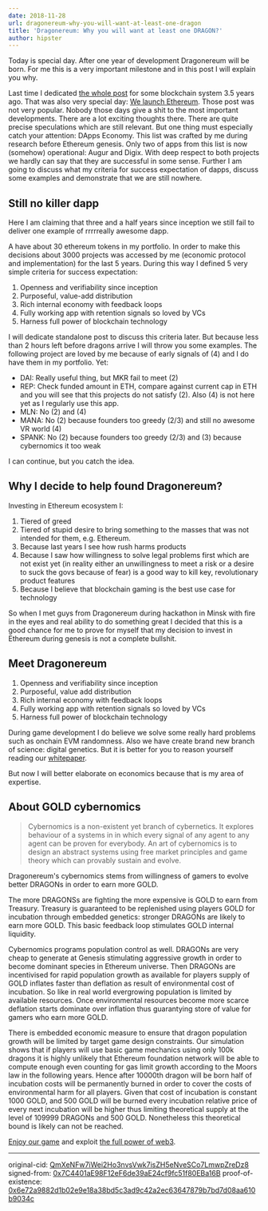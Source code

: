 ```yaml
---
date: 2018-11-28
url: dragonereum-why-you-will-want-at-least-one-dragon
title: 'Dragonereum: Why you will want at least one DRAGON?'
author: hipster
---
```


Today is special day. After one year of development Dragonereum will be born. For me this is a very important milestone and in this post I will explain you why.

Last time I dedicated [the whole post](https://blog.cyber.fund/ethereum-yet-another-next-big-thing-7168157480bc) for some blockchain system 3.5 years ago. That was also very special day: [We launch Ethereum](https://etherscan.io/block/0). Those post was not very popular. Nobody those days give a shit to the most important developments. There are a lot exciting thoughts there. There are quite precise speculations which are still relevant. But one thing must especially catch your attention: DApps Economy. This list was crafted by me during research before Ethereum genesis. Only two of apps from this list is now (somehow) operational: Augur and Digix. With deep respect to both projects we hardly can say that they are successful in some sense. Further I am going to discuss what my criteria for success expectation of dapps, discuss some examples and demonstrate that we are still nowhere.

## Still no killer dapp

Here I am claiming that three and a half years since inception we still fail to deliver one example of rrrrreally awesome dapp.

A have about 30 ethereum tokens in my portfolio. In order to make this decisions about 3000 projects was accessed by me (economic protocol and implementation) for the last 5 years. During this way I defined 5 very simple criteria for success expectation:

1. Openness and verifiability since inception
2. Purposeful, value-add distribution
3. Rich internal economy with feedback loops
4. Fully working app with retention signals so loved by VCs
5. Harness full power of blockchain technology

I will dedicate standalone post to discuss this criteria later. But because less than 2 hours left before dragons arrive I will throw you some examples. The following project are loved by me because of early signals of (4) and I do have them in my portfolio. Yet:
- DAI: Really useful thing, but MKR fail to meet (2)
- REP: Check funded amount in ETH, compare against current cap in ETH and you will see that this projects do not satisfy (2). Also (4) is not here yet as I regularly use this app.
- MLN: No (2) and (4)
- MANA: No (2) because founders too greedy (2/3) and still no awesome VR world (4)
- SPANK: No (2) because founders too greedy (2/3) and (3) because cybernomics it too weak

I can continue, but you catch the idea.

## Why I decide to help found Dragonereum?

Investing in Ethereum ecosystem I:

1. Tiered of greed
2. Tiered of stupid desire to bring something to the masses that was not intended for them, e.g. Ethereum.
3. Because last years I see how rush harms products
4. Because I saw how willingness to solve legal problems first which are not exist yet (in reality either an unwillingness to meet a risk or a desire to suck the govs because of fear) is a good way to kill key, revolutionary  product features
5. Because I believe that blockchain gaming is the best use case for technology

So when I met guys from Dragonereum during hackathon in Minsk with fire in the eyes and real ability to do something great I decided that this is a good chance for me to prove for myself that my decision to invest in Ethereum during genesis is not a complete bullshit.

## Meet Dragonereum

1. Openness and verifiability since inception
2. Purposeful, value add distribution
3. Rich internal economy with feedback loops
4. Fully working app with retention signals so loved by VCs
5. Harness full power of blockchain technology

During game development I do believe we solve some really hard problems such as onchain EVM randomness. Also we have create brand new branch of science: digital genetics. But it is better for you to reason yourself reading our [whitepaper](https://ipfs.io/ipfs/QmfR75tK12q2LpkU5dzYqykUUpYswSiewpCbDuwYhRb6M5).

But now I will better elaborate on economics because that is my area of expertise.

## About GOLD cybernomics

> Cybernomics is a non-existent yet branch of cybernetics. It explores behaviour of a systems in in which every signal of any agent to any agent can be proven for everybody. An art of cybernomics is to design an abstract systems using free market principles and game theory which can provably sustain and evolve.

Dragonereum's cybernomics stems from willingness of gamers to evolve better DRAGONs in order to earn more GOLD.

The more DRAGONSs are fighting the more expensive is GOLD to earn from Treasury. Treasury is guaranteed to be replenished using players GOLD for incubation through embedded genetics: stronger DRAGONs are likely to earn more GOLD. This basic feedback loop stimulates GOLD internal liquidity.

Cybernomics programs population control as well. DRAGONs are very cheap to generate at Genesis stimulating aggressive growth in order to become dominant species in Ethereum universe. Then DRAGONs are incentivised for rapid population growth as available for players supply of GOLD inflates faster than deflation as result of environmental cost of incubation. So like in real world evergrowing population is limited by available resources. Once environmental resources become more scarce deflation starts dominate over inflation thus guarantying store of value for gamers who earn more GOLD.

There is embedded economic measure to ensure that dragon population growth will be limited by target game design constraints. Our simulation shows that if players will use basic game mechanics using only 100k dragons it is highly unlikely that Ethereum foundation network will be able to compute enough even counting for gas limit growth according to the Moors law in the following years. Hence after 10000th dragon will be born half of incubation costs will be permanently burned in order to cover the costs of environmental harm for all players. Given that cost of incubation is constant 1000 GOLD, and 500 GOLD will be burned every incubation relative price of every next incubation will be higher thus limiting theoretical supply at the level of 109999 DRAGONs and 500 GOLD. Nonetheless this theoretical bound is likely can not be reached.

[Enjoy our game](https://dragonereum.io) and exploit [the full power of web3](https://cyb.ai).

___

original-cid: [QmXeNFw7iWei2Ho3nvsVwk7isZH5eNveSCo7LmwpZreDz8](cyb://QmXeNFw7iWei2Ho3nvsVwk7isZH5eNveSCo7LmwpZreDz8.ipfs)
signed-from: [0x7C4401aE98F12eF6de39aE24cf9fc51f80EBa16B](https://etherscan.io/address/0x7c4401ae98f12ef6de39ae24cf9fc51f80eba16b)
proof-of-existence: [0x6e72a9882d1b02e9e18a38bd5c3ad9c42a2ec63647879b7bd7d08aa610b9034c](https://etherscan.io/tx/0x6e72a9882d1b02e9e18a38bd5c3ad9c42a2ec63647879b7bd7d08aa610b9034c)
